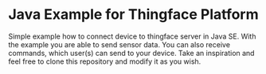 # Java Example for Thingface Platform
Simple example how to connect device to thingface server in Java SE. 
With the example you are able to send sensor data. 
You can also receive commands, which user(s) can send to your device. 
Take an inspiration and feel free to clone this repository and modify it as you wish.
